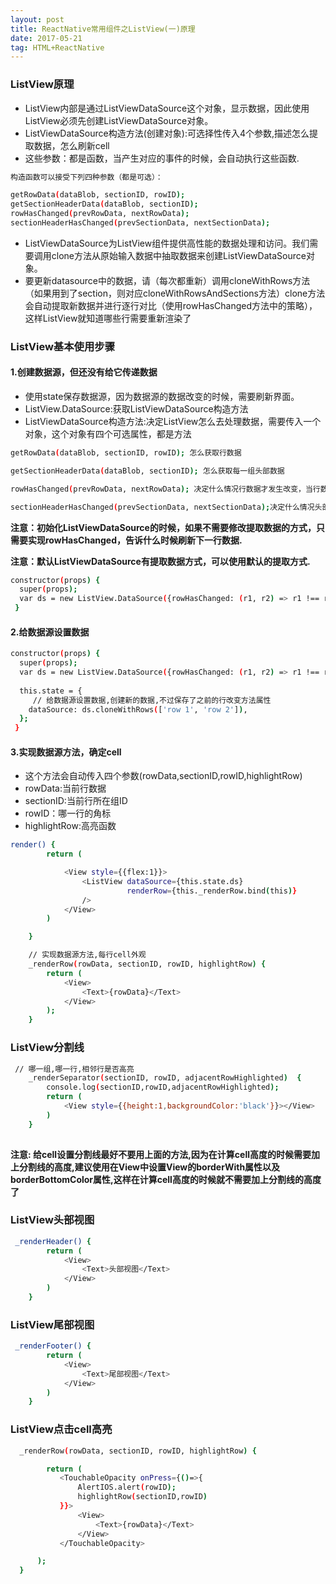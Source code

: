 ```yaml
---
layout: post
title: ReactNative常用组件之ListView(一)原理
date: 2017-05-21
tag: HTML+ReactNative
---
```


### ListView原理

* ListView内部是通过ListViewDataSource这个对象，显示数据，因此使用ListView必须先创建ListViewDataSource对象。
* ListViewDataSource构造方法(创建对象):可选择性传入4个参数,描述怎么提取数据，怎么刷新cell
* 这些参数：都是函数，当产生对应的事件的时候，会自动执行这些函数.

```bash
构造函数可以接受下列四种参数（都是可选）：

getRowData(dataBlob, sectionID, rowID);
getSectionHeaderData(dataBlob, sectionID);
rowHasChanged(prevRowData, nextRowData);
sectionHeaderHasChanged(prevSectionData, nextSectionData);
```
* ListViewDataSource为ListView组件提供高性能的数据处理和访问。我们需要调用clone方法从原始输入数据中抽取数据来创建ListViewDataSource对象。
* 要更新datasource中的数据，请（每次都重新）调用cloneWithRows方法（如果用到了section，则对应cloneWithRowsAndSections方法）clone方法会自动提取新数据并进行逐行对比（使用rowHasChanged方法中的策略），这样ListView就知道哪些行需要重新渲染了

### ListView基本使用步骤

#### 1.创建数据源，但还没有给它传递数据
* 使用state保存数据源，因为数据源的数据改变的时候，需要刷新界面。
* ListView.DataSource:获取ListViewDataSource构造方法
* ListViewDataSource构造方法:决定ListView怎么去处理数据，需要传入一个对象，这个对象有四个可选属性，都是方法

```bash
getRowData(dataBlob, sectionID, rowID); 怎么获取行数据

getSectionHeaderData(dataBlob, sectionID); 怎么获取每一组头部数据

rowHasChanged(prevRowData, nextRowData); 决定什么情况行数据才发生改变，当行数据发生改变，就会绘制下一行cell

sectionHeaderHasChanged(prevSectionData, nextSectionData);决定什么情况头部数据才发生改变，当行数据发生改变，就会绘制下一行cell

```
<strong>注意：初始化ListViewDataSource的时候，如果不需要修改提取数据的方式，只需要实现rowHasChanged，告诉什么时候刷新下一行数据.</strong>

<strong>注意：默认ListViewDataSource有提取数据方式，可以使用默认的提取方式.</strong>

```bash
constructor(props) {
  super(props);
  var ds = new ListView.DataSource({rowHasChanged: (r1, r2) => r1 !== r2});
 }
```
#### 2.给数据源设置数据

```bash
constructor(props) {
  super(props);
  var ds = new ListView.DataSource({rowHasChanged: (r1, r2) => r1 !== r2});
  
  this.state = {
     // 给数据源设置数据,创建新的数据,不过保存了之前的行改变方法属性
    dataSource: ds.cloneWithRows(['row 1', 'row 2']),
  };
 }
```
#### 3.实现数据源方法，确定cell
* 这个方法会自动传入四个参数(rowData,sectionID,rowID,highlightRow)
* rowData:当前行数据
* sectionID:当前行所在组ID
* rowID：哪一行的角标
* highlightRow:高亮函数

```bash
render() {
        return (

            <View style={{flex:1}}>
                <ListView dataSource={this.state.ds}
                          renderRow={this._renderRow.bind(this)}
                />
            </View>
        )

    }

    // 实现数据源方法,每行cell外观
    _renderRow(rowData, sectionID, rowID, highlightRow) {
        return (
            <View>
                <Text>{rowData}</Text>
            </View>
        );
    }

```
### ListView分割线

```bash
 // 哪一组,哪一行,相邻行是否高亮
    _renderSeparator(sectionID, rowID, adjacentRowHighlighted)  {
        console.log(sectionID,rowID,adjacentRowHighlighted);
        return (
            <View style={{height:1,backgroundColor:'black'}}></View>
        )
    }
    
```
<strong>注意: 给cell设置分割线最好不要用上面的方法,因为在计算cell高度的时候需要加上分割线的高度,建议使用在View中设置View的borderWith属性以及borderBottomColor属性,这样在计算cell高度的时候就不需要加上分割线的高度了</strong>

### ListView头部视图

```bash
 _renderHeader() {
        return (
            <View>
                <Text>头部视图</Text>
            </View>
        )
    }
```
### ListView尾部视图

```bash
 _renderFooter() {
        return (
            <View>
                <Text>尾部视图</Text>
            </View>
        )
    }
```

### ListView点击cell高亮

```bash
  _renderRow(rowData, sectionID, rowID, highlightRow) {

		return (
           <TouchableOpacity onPress={()=>{
               AlertIOS.alert(rowID);
               highlightRow(sectionID,rowID)
           }}>
               <View>
                   <Text>{rowData}</Text>
               </View>
           </TouchableOpacity>

      );
  }
```
